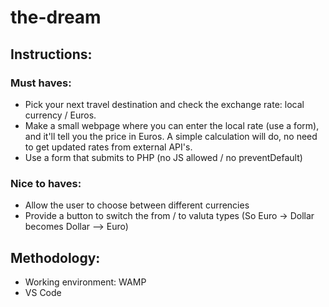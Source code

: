 # the-dream
## Instructions:
### Must haves:
- Pick your next travel destination and check the exchange rate: local currency / Euros.
- Make a small webpage where you can enter the local rate (use a form), and it'll tell you the price in Euros. A simple calculation will do, no need to get updated rates from external API's.
- Use a form that submits to PHP (no JS allowed / no preventDefault)
### Nice to haves:
- Allow the user to choose between different currencies
- Provide a button to switch the from / to valuta types (So Euro -> Dollar becomes Dollar --> Euro)
  
## Methodology:
- Working environment: WAMP
- VS Code